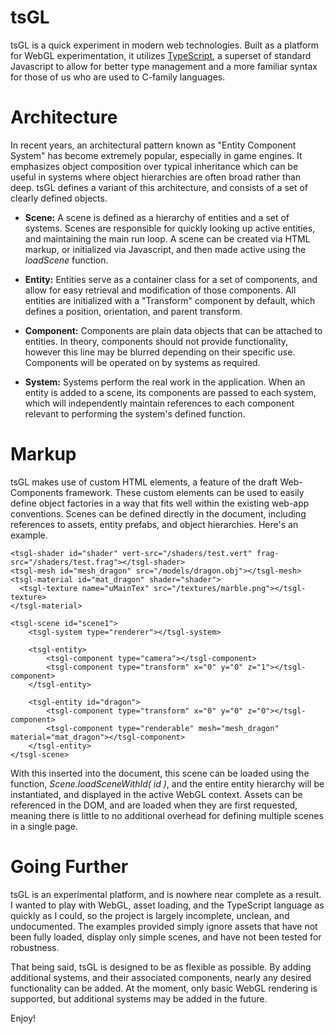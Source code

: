 # tsGL
tsGL is a quick experiment in modern web technologies. Built as a platform for WebGL experimentation, it utilizes [TypeScript](http://www.typescriptlang.org/), a superset of standard Javascript to allow for better type management and a more familiar syntax for those of us who are used to C-family languages.

# Architecture
In recent years, an architectural pattern known as "Entity Component System" has become extremely popular, especially in game engines. It emphasizes object composition over typical inheritance which can be useful in systems where object hierarchies are often broad rather than deep. tsGL defines a variant of this architecture, and consists of a set of clearly defined objects.

- **Scene:**
 A scene is defined as a hierarchy of entities and a set of systems. Scenes are responsible for quickly looking up active entities, and maintaining the main run loop. A scene can be created via HTML markup, or initialized via Javascript, and then made active using the *loadScene* function.

- **Entity:**
Entities serve as a container class for a set of components, and allow for easy retrieval and modification of those components. All entities are initialized with a "Transform" component by default, which defines a position, orientation, and parent transform. 

- **Component:**
Components are plain data objects that can be attached to entities. In theory, components should not provide functionality, however this line may be blurred depending on their specific use. Components will be operated on by systems as required.

- **System:**
Systems perform the real work in the application. When an entity is added to a scene, its components are passed to each system, which will independently maintain references to each component relevant to performing the system's defined function.

# Markup
tsGL makes use of custom HTML elements, a feature of the draft Web-Components framework. These custom elements can be used to easily define object factories in a way that fits well within the existing web-app conventions. Scenes can be defined directly in the document, including references to assets, entity prefabs, and object hierarchies. Here's an example.

    <tsgl-shader id="shader" vert-src="/shaders/test.vert" frag-src="/shaders/test.frag"></tsgl-shader>
    <tsgl-mesh id="mesh_dragon" src="/models/dragon.obj"></tsgl-mesh>
    <tsgl-material id="mat_dragon" shader="shader">
      <tsgl-texture name="uMainTex" src="/textures/marble.png"></tsgl-texture>
    </tsgl-material>

    <tsgl-scene id="scene1">
        <tsgl-system type="renderer"></tsgl-system>

        <tsgl-entity>
            <tsgl-component type="camera"></tsgl-component>
            <tsgl-component type="transform" x="0" y="0" z="1"></tsgl-component>
        </tsgl-entity>

        <tsgl-entity id="dragon">
            <tsgl-component type="transform" x="0" y="0" z="0"></tsgl-component>
            <tsgl-component type="renderable" mesh="mesh_dragon" material="mat_dragon"></tsgl-component>  
        </tsgl-entity>
    </tsgl-scene>

With this inserted into the document, this scene can be loaded using the function, *Scene.loadSceneWithId( id )*, and the entire entity hierarchy will be instantiated, and displayed in the active WebGL context. Assets can be referenced in the DOM, and are loaded when they are first requested, meaning there is little to no additional overhead for defining multiple scenes in a single page.

# Going Further
tsGL is an experimental platform, and is nowhere near complete as a result. I wanted to play with WebGL, asset loading, and the TypeScript language as quickly as I could, so the project is largely incomplete, unclean, and undocumented. The examples provided simply ignore assets that have not been fully loaded, display only simple scenes, and have not been tested for robustness.

That being said, tsGL is designed to be as flexible as possible. By adding additional systems, and their associated components, nearly any desired functionality can be added. At the moment, only basic WebGL rendering is supported, but additional systems may be added in the future.

Enjoy!
